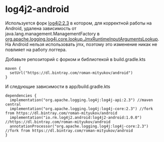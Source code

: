# log4j2-android
Используется форк [log4j2:2.3](https://github.com/romsvm/logging-log4j2) в котором, для корректной работы на Android, удалена зависимость от java.lang.management.ManagementFactory в [org.apache.logging.log4j.core.lookup.JmxRuntimeInputArgumentsLookup](https://github.com/romsvm/logging-log4j2/blob/master/log4j-core/src/main/java/org/apache/logging/log4j/core/lookup/JmxRuntimeInputArgumentsLookup.java). На Android нельзя использовать jmx, поэтому это изменение никак не повлияет на работу логгера.

Добавьте репозиторий с форком и библиотекой в build.gradle.kts
```
maven {
  setUrl("https://dl.bintray.com/roman-mityukov/android")
}
```
И следующие зависимости в app/build.gradle.kts
```
dependencies {
  implementation("org.apache.logging.log4j:log4j-api:2.3") //maven central
  implementation("org.apache.logging.log4j:log4j-core:2.3") //fork from https://dl.bintray.com/roman-mityukov/android
  implementation("io.rm.log4j2.android:log4j2-android:1.0.0") //https://dl.bintray.com/roman-mityukov/android
  annotationProcessor("org.apache.logging.log4j:log4j-core:2.3") //fork from https://dl.bintray.com/roman-mityukov/android
}
```
